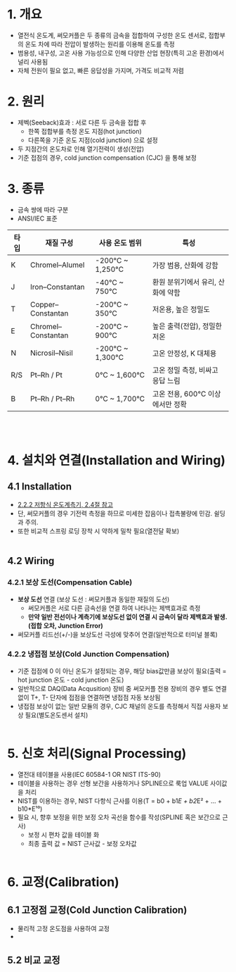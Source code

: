 # 1. 개요
- 열전식 온도계, 써모커플은 두 종류의 금속을 접합하여 구성한 온도 센서로, 접합부의 온도 차에 따라 전압이 발생하는 원리를 이용해 온도를 측정
- 범용성, 내구성, 고온 사용 가능성으로 인해 다양한 산업 현장(특히 고온 환경)에서 널리 사용됨
- 자체 전원이 필요 없고, 빠른 응답성을 가지며, 가격도 비교적 저렴

# 2. 원리
- 제벡(Seeback)효과 : 서로 다른 두 금속을 접합 후
  - 한쪽 접합부를 측정 온도 지점(hot junction)
  - 다른쪽을 기준 온도 지점(cold junction) 으로 설정
- 두 지점간의 온도차로 인해 열기전력이 생성(전압)
- 기준 접점의 경우, cold junction compensation (CJC) 을 통해 보정

# 3. 종류
- 금속 쌍에 따라 구분
- ANSI/IEC 표준

|타입|재질 구성|사용 온도 범위|특성|
|----|-------|-------------|-----|
|K|	Chromel–Alumel|	-200°C ~ 1,250°C|	가장 범용, 산화에 강함|
|J|	Iron–Constantan|	-40°C ~ 750°C|	환원 분위기에서 유리, 산화에 약함|
|T|	Copper–Constantan|	-200°C ~ 350°C|	저온용, 높은 정밀도|
|E|	Chromel–Constantan|	-200°C ~ 900°C|	높은 출력(전압), 정밀한 저온|
|N|	Nicrosil–Nisil|	-200°C ~ 1,300°C|	고온 안정성, K 대체용|
|R/S|	Pt–Rh / Pt|	0°C ~ 1,600°C|	고온 정밀 측정, 비싸고 응답 느림|
|B|	Pt–Rh / Pt–Rh|	0°C ~ 1,700°C|	고온 전용, 600°C 이상에서만 정확|

</BR></BR>

# 4. 설치와 연결(Installation and Wiring)

## 4.1 Installation
- [2.2.2 저항식 온도계측기, 2.4절 참고](InC/2.%20센서/2.2%20온도%20계측/2.2.2%20저항식%20온도계측기/README.md)
- 단, 써모커플의 경우 기전력 측정을 하므로 미세한 잡음이나 접촉불량에 민감. 쉴딩과 주의.
- 또한 비교적 스프링 로딩 장착 시 약하게 밀착 필요(열전달 확보)
</BR></BR>

## 4.2 Wiring

### 4.2.1 보상 도선(Compensation Cable)
- <B>보상 도선</B> 연결 (보상 도선 : 써모커플과 동일한 재질의 도선)
  - 써모커플은 서로 다른 금속선을 연결 하여 나타나는 제백효과로 측정
  - <B>만약 일반 전선이나 계측기에 보상도선 없이 연결 시 금속이 달라 제백효과 발생. (접합 오차, Junction Error)</B>
- 써모커플 리드선(+/-)을 보상도선 극성에 맞추어 연결(일반적으로 터미널 블록)

### 4.2.2 냉접점 보상(Cold Junction Compensation)
- 기준 접점에 0 이 아닌 온도가 설정되는 경우, 해당 bias값만큼 보상이 필요(출력 = hot junction 온도 - cold junction 온도)
- 일반적으로 DAQ(Data Acqusition) 장비 중 써모커플 전용 장비의 경우 별도 연결 없이 T+, T- 단자에 접점을 연결하면 냉접점 자동 보상됨
- 냉접점 보상이 없는 일반 모듈의 경우, CJC 채널의 온도를 측정해서 직접 사용자 보상 필요(별도온도센서 설치)
</BR></BR>

# 5. 신호 처리(Signal Processing)
- 열전대 테이블을 사용(IEC 60584-1 OR NIST ITS-90)
- 테이블을 사용하는 경우 선형 보간을 사용하거나 SPLINE으로 룩업 VALUE 사이값을 처리
- NIST를 이용하는 경우, NIST 다항식 근사를 이용(T = b0 + b1*E + b2*E² + ... + b10*E¹⁰)
- 필요 시, 향후 보정을 위한 보정 오차 곡선을 함수를 작성(SPLINE 혹은 보간으로 근사)
  - 보정 시 편차 값을 테이블 화
  - 최종 출력 값 = NIST 근사값 - 보정 오차값
</BR></BR>

# 6. 교정(Calibration)

## 6.1 고정점 교정(Cold Junction Calibration)
- 물리적 고정 온도점을 사용하여 교정
- 
## 5.2 비교 교정
